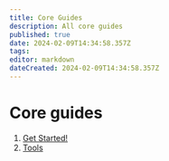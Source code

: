```yaml
---
title: Core Guides
description: All core guides
published: true
date: 2024-02-09T14:34:58.357Z
tags: 
editor: markdown
dateCreated: 2024-02-09T14:34:58.357Z
---
```


# Core guides

1. [Get Started!](/core-guides/general-guides-landing)
2. [Tools](/core-guides/tools-landing)